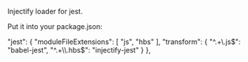 Injectify loader for jest.

Put it into your package.json:

  "jest": {
    "moduleFileExtensions": [
      "js",
      "hbs"
    ],
    "transform": {
      "^.+\\.js$": "babel-jest",
      "^.+\\.hbs$": "injectify-jest"
    }
  },
